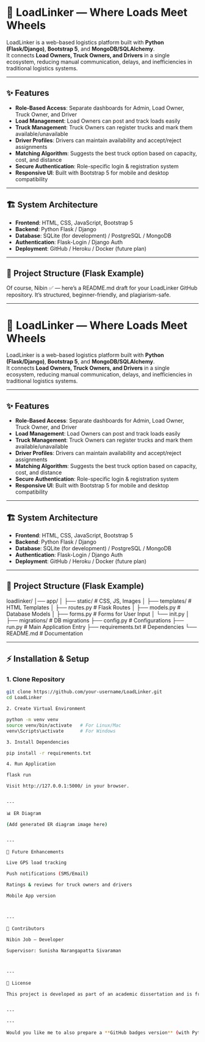 # 🚚 LoadLinker — Where Loads Meet Wheels  

LoadLinker is a web-based logistics platform built with **Python (Flask/Django)**, **Bootstrap 5**, and **MongoDB/SQLAlchemy**.  
It connects **Load Owners, Truck Owners, and Drivers** in a single ecosystem, reducing manual communication, delays, and inefficiencies in traditional logistics systems.  

---

## ✨ Features  
- **Role-Based Access**: Separate dashboards for Admin, Load Owner, Truck Owner, and Driver  
- **Load Management**: Load Owners can post and track loads easily  
- **Truck Management**: Truck Owners can register trucks and mark them available/unavailable  
- **Driver Profiles**: Drivers can maintain availability and accept/reject assignments  
- **Matching Algorithm**: Suggests the best truck option based on capacity, cost, and distance  
- **Secure Authentication**: Role-specific login & registration system  
- **Responsive UI**: Built with Bootstrap 5 for mobile and desktop compatibility  

---

## 🏗️ System Architecture  
- **Frontend**: HTML, CSS, JavaScript, Bootstrap 5  
- **Backend**: Python Flask / Django  
- **Database**: SQLite (for development) / PostgreSQL / MongoDB  
- **Authentication**: Flask-Login / Django Auth  
- **Deployment**: GitHub / Heroku / Docker (future plan)  

---

## 📂 Project Structure (Flask Example)
Of course, Nibin ✅ — here’s a README.md draft for your LoadLinker GitHub repository. It’s structured, beginner-friendly, and plagiarism-safe.


---

# 🚚 LoadLinker — Where Loads Meet Wheels  

LoadLinker is a web-based logistics platform built with **Python (Flask/Django)**, **Bootstrap 5**, and **MongoDB/SQLAlchemy**.  
It connects **Load Owners, Truck Owners, and Drivers** in a single ecosystem, reducing manual communication, delays, and inefficiencies in traditional logistics systems.  

---

## ✨ Features  
- **Role-Based Access**: Separate dashboards for Admin, Load Owner, Truck Owner, and Driver  
- **Load Management**: Load Owners can post and track loads easily  
- **Truck Management**: Truck Owners can register trucks and mark them available/unavailable  
- **Driver Profiles**: Drivers can maintain availability and accept/reject assignments  
- **Matching Algorithm**: Suggests the best truck option based on capacity, cost, and distance  
- **Secure Authentication**: Role-specific login & registration system  
- **Responsive UI**: Built with Bootstrap 5 for mobile and desktop compatibility  

---

## 🏗️ System Architecture  
- **Frontend**: HTML, CSS, JavaScript, Bootstrap 5  
- **Backend**: Python Flask / Django  
- **Database**: SQLite (for development) / PostgreSQL / MongoDB  
- **Authentication**: Flask-Login / Django Auth  
- **Deployment**: GitHub / Heroku / Docker (future plan)  

---

## 📂 Project Structure (Flask Example)

loadlinker/ │── app/ │   ├── static/          # CSS, JS, Images │   ├── templates/       # HTML Templates │   ├── routes.py        # Flask Routes │   ├── models.py        # Database Models │   ├── forms.py         # Forms for User Input │   └── init.py │ ├── migrations/          # DB migrations ├── config.py            # Configurations ├── run.py               # Main Application Entry ├── requirements.txt     # Dependencies └── README.md            # Documentation

---

## ⚡ Installation & Setup  

### 1. Clone Repository  
```bash
git clone https://github.com/your-username/LoadLinker.git
cd LoadLinker

2. Create Virtual Environment

python -m venv venv
source venv/bin/activate   # For Linux/Mac
venv\Scripts\activate      # For Windows

3. Install Dependencies

pip install -r requirements.txt

4. Run Application

flask run

Visit http://127.0.0.1:5000/ in your browser.


---

📊 ER Diagram

(Add generated ER diagram image here)


---

🚀 Future Enhancements

Live GPS load tracking

Push notifications (SMS/Email)

Ratings & reviews for truck owners and drivers

Mobile App version



---

🤝 Contributors

Nibin Job — Developer

Supervisor: Sunisha Narangapatta Sivaraman



---

📜 License

This project is developed as part of an academic dissertation and is free to use for learning and research purposes.


---

---

Would you like me to also prepare a **GitHub badges version** (with Python, Flask, Bootstrap, MongoDB icons at the top) so it looks more professional and eye-catching?

